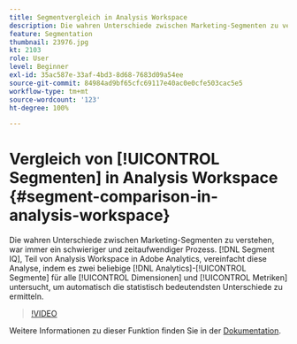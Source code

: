 ```yaml
---
title: Segmentvergleich in Analysis Workspace
description: Die wahren Unterschiede zwischen Marketing-Segmenten zu verstehen, war immer ein schwieriger und zeitaufwendiger Prozess. Segment IQ, Teil von Analysis Workspace in Adobe Analytics, vereinfacht diese Analyse, indem es zwei beliebige Analytics-Segmente für alle Dimensionen und Metriken untersucht, um automatisch die statistisch bedeutendsten Unterschiede zu ermitteln.
feature: Segmentation
thumbnail: 23976.jpg
kt: 2103
role: User
level: Beginner
exl-id: 35ac587e-33af-4bd3-8d68-7683d09a54ee
source-git-commit: 84984ad9bf65cfc69117e40ac0e0cfe503cac5e5
workflow-type: tm+mt
source-wordcount: '123'
ht-degree: 100%

---
```


# Vergleich von [!UICONTROL Segmenten] in Analysis Workspace {#segment-comparison-in-analysis-workspace}

Die wahren Unterschiede zwischen Marketing-Segmenten zu verstehen, war immer ein schwieriger und zeitaufwendiger Prozess. [!DNL Segment IQ], Teil von Analysis Workspace in Adobe Analytics, vereinfacht diese Analyse, indem es zwei beliebige [!DNL Analytics]-[!UICONTROL Segmente] für alle [!UICONTROL Dimensionen] und [!UICONTROL Metriken] untersucht, um automatisch die statistisch bedeutendsten Unterschiede zu ermitteln.

>[!VIDEO](https://video.tv.adobe.com/v/23976/?quality=12&learn=on)

Weitere Informationen zu dieser Funktion finden Sie in der [Dokumentation](https://experienceleague.adobe.com/docs/analytics/analyze/analysis-workspace/panels/segment-comparison/segment-comparison.html?lang=de).
